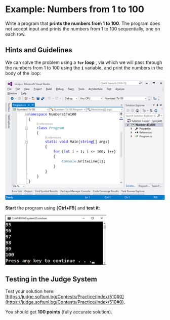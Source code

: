 # Example: Numbers from 1 to 100

Write a program that **prints the numbers from 1 to 100**. The program does not accept input and prints the numbers from 1 to 100 sequentially, one on each row.

## Hints and Guidelines

We can solve the problem using a **`for` loop** , via which we will pass through the numbers from 1 to 100 using the **`i`** variable, and print the numbers in the body of the loop:

![](/assets/chapter-5-images/01.Numbers-1-to-100-01.png)

**Start** the program using [**Ctrl+F5**] and **test it**:

![](/assets/chapter-5-images/01.Numbers-1-to-100-02.png)

## Testing in the Judge System

Test your solution here: [https://judge.softuni.bg/Contests/Practice/Index/510#0](https://judge.softuni.bg/Contests/Practice/Index/510#0).

You should get **100 points** (fully accurate solution).
